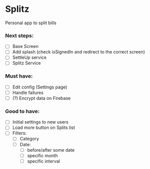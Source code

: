 # Splitz
Personal app to split bills

### Next steps:
- [ ] Base Screen
- [ ] Add splash (check isSignedIn and redirect to the correct screen)
- [ ] SettleUp service
- [ ] Splitz Service

### Must have:
- [ ] Edit config (Settings page)
- [ ] Handle failures
- [ ] (?) Encrypt data on Firebase 

### Good to have:
- [ ] Initial settings to new users
- [ ] Load more button on Splits list
- [ ] Filters:
  - [ ] Category
  - [ ] Date:
    - [ ] before/after some date
    - [ ] specific month
    - [ ] specific interval
